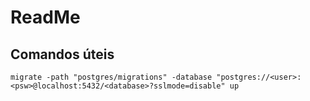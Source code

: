 # ReadMe

## Comandos úteis
```
migrate -path "postgres/migrations" -database "postgres://<user>:<psw>@localhost:5432/<database>?sslmode=disable" up
```
